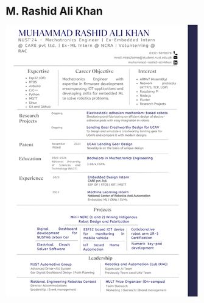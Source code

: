 # M. Rashid Ali Khan
![INTRODUCTION OF RASHID](https://github.com/M-Rashid-Ali-Khan/M-Rashid-Ali-Khan/blob/main/Resume/Resume_Rashid_Ali.png)
